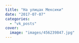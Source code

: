 ```yaml
---
title: "На улицах Мексики"
date: "2017-07-07"
categories: 
  - "vk_posts"
cover:
  image: "images/456239847.jpg"
---
```




